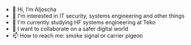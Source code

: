 - 👋 Hi, I’m Aljoscha
- 👀 I'm interested in IT security, systems engineering and other things
- 🌱 I'm currently studying HF systems engineering at Teko
- 💞️ I want to collaborate on a safer digital world
- 📫 How to reach me: smoke signal or carrier pigeon

<!---
AljoschaT/AljoschaT is a ✨ special ✨ repository because its `README.md` (this file) appears on your GitHub profile.
You can click the Preview link to take a look at your changes.
--->
